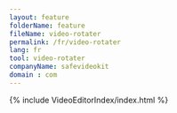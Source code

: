 ```yaml
---
layout: feature
folderName: feature
fileName: video-rotater
permalink: /fr/video-rotater
lang: fr
tool: video-rotater
companyName: safevideokit
domain : com
---
```


{% include VideoEditorIndex/index.html %}

   